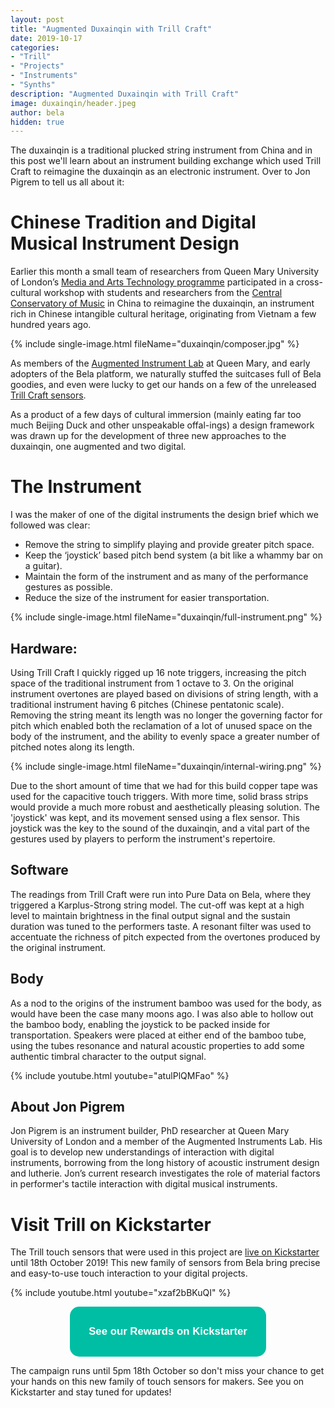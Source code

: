 ```yaml
---
layout: post
title: "Augmented Duxainqin with Trill Craft"
date: 2019-10-17
categories:
- "Trill"
- "Projects"
- "Instruments"
- "Synths"
description: "Augmented Duxainqin with Trill Craft"
image: duxainqin/header.jpeg
author: bela
hidden: true
---
```


The duxainqin is a traditional plucked string instrument from China and in this post we'll learn about an instrument building exchange which used Trill Craft to reimagine the duxainqin as an electronic instrument. Over to Jon Pigrem to tell us all about it:

# Chinese Tradition and Digital Musical Instrument Design

Earlier this month a small team of researchers from Queen Mary University of London’s [Media and Arts Technology programme](http://www.mat.qmul.ac.uk) participated in a cross-cultural workshop with students and researchers from the [Central Conservatory of Music](http://www.ccom.edu.cn/) in China to reimagine the duxainqin, an instrument rich in Chinese intangible cultural heritage, originating from Vietnam a few hundred years ago.

{% include single-image.html fileName="duxainqin/composer.jpg" %}

As members of the [Augmented Instrument Lab](http://instrumentslab.org/) at Queen Mary, and early adopters of the Bela platform, we naturally stuffed the suitcases full of Bela goodies, and even were lucky to get our hands on a few of the unreleased [Trill Craft sensors](https://www.kickstarter.com/projects/423153472/trill-touch-sensing-for-makers).

As a product of a few days of cultural immersion (mainly eating far too much Beijing Duck and other unspeakable offal-ings) a design framework was drawn up for the development of three new approaches to the duxainqin, one augmented and two digital.


# The Instrument

I was the maker of one of the digital instruments the design brief which we followed was clear:
- Remove the string to simplify playing and provide greater pitch space.
- Keep the ‘joystick’ based pitch bend system (a bit like a whammy bar on a guitar).
- Maintain the form of the instrument and as many of the performance gestures as possible.
- Reduce the size of the instrument for easier transportation.

{% include single-image.html fileName="duxainqin/full-instrument.png" %}


## Hardware:

Using Trill Craft I quickly rigged up 16 note triggers, increasing the pitch space of the traditional instrument from 1 octave to 3. On the original instrument overtones are played based on divisions of string length, with a traditional instrument having 6 pitches (Chinese pentatonic scale). Removing the string meant its length was no longer the governing factor for pitch which enabled both the reclamation of a lot of unused space on the body of the instrument, and the ability to evenly space a greater number of pitched notes along its length.

{% include single-image.html fileName="duxainqin/internal-wiring.png" %}

Due to the short amount of time that we had for this build copper tape was used for the capacitive touch triggers. With more time, solid brass strips would provide a much more robust and aesthetically pleasing solution. The 'joystick' was kept, and its movement sensed using a flex sensor. This joystick was the key to the sound of the duxainqin, and a vital part of the gestures used by players to perform the instrument's repertoire.


## Software

The readings from Trill Craft were run into Pure Data on Bela, where they triggered a Karplus-Strong string model. The cut-off was kept at a high level to maintain brightness in the final output signal and the sustain duration was tuned to the performers taste. A resonant filter was used to accentuate the richness of pitch expected from the overtones produced by the original instrument.

## Body

As a nod to the origins of the instrument bamboo was used for the body, as would have been the case many moons ago. I was also able to hollow out the bamboo body, enabling the joystick to be packed inside for transportation. Speakers were placed at either end of the bamboo tube, using the tubes resonance and natural acoustic properties to add some authentic timbral character to the output signal.

{% include youtube.html youtube="atulPlQMFao" %}

## About Jon Pigrem

Jon Pigrem is an instrument builder, PhD researcher at Queen Mary University of London and a member of the Augmented Instruments Lab. His goal is to develop new understandings of interaction with digital instruments, borrowing from the long history of acoustic instrument design and lutherie. Jon’s current research investigates the role of material factors in performer's tactile interaction with digital musical instruments.

# Visit Trill on Kickstarter

The Trill touch sensors that were used in this project are [live on Kickstarter](https://www.kickstarter.com/projects/423153472/trill-touch-sensing-for-makers) until 18th October 2019! This new family of sensors from Bela bring precise and easy-to-use touch interaction to your digital projects.

{% include youtube.html youtube="xzaf2bBKuQI" %}

<div style="text-align: center; margin-bottom: 10px;"><a href="https://www.kickstarter.com/projects/423153472/trill-touch-sensing-for-makers" name="Trill on Kickstarter"><button name="button" style="font-size: larger; font-weight: bold; cursor: pointer; color: #ffffff; padding: 30px; background-color: #00bea4; border-radius: 15px; border: 4px #00bea4;">See our Rewards on Kickstarter</button></a></div>

The campaign runs until 5pm 18th October so don't miss your chance to get your hands on this new family of touch sensors for makers. See you on Kickstarter and stay tuned for updates!
